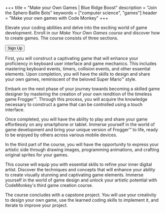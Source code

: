 +++
title = "Make your Own Games | Blue Ridge Boost"
description = "Join the Sphero Batlle Bots"
keywords = ["computer science", "games"]
header = "Make your own games with Code Monkey"
+++

<div class="container">
    <div class="row">
        <div class="col">
            <p>Elevate your coding abilities and delve into the exciting world of game development. Enroll in our <i>Make Your Own Games course</i> and discover how to create games. The course consists of three sections.</p>
            <p><a href="https://spring-24-games-coffee-script.cheddarup.com"><button class="button-8s" role="button">Sign Up</button></a></p>
            <p> First, you will construct a captivating game that will enhance your proficiency in keyboard user interface and game mechanics. This includes mastering keyboard events, timers, collision events, and other essential elements.
            Upon completion, you will have the skills to design and share your own games, reminiscent of the beloved Super Mario™ style.</p>
            <p>Embark on the next phase of your journey towards becoming a skilled game designer by mastering the creation of your own rendition of the timeless game Frogger™. Through this process, you will acquire the knowledge necessary to construct a game that can be controlled using a touch interface.</p>
            <p>Once completed, you will have the ability to play and share your game effortlessly on any smartphone or tablet. Immerse yourself in the world of game development and bring your unique version of Frogger™ to life, ready to be enjoyed by others across various mobile devices.</p>
            <p>In the third part of the course, you will have the opportunity to express your artistic side through drawing images, programming animations, and crafting original sprites for your games.</p>
            <p>This course will equip you with essential skills to refine your inner digital artist. Discover the techniques and concepts that will enhance your ability to create visually stunning and captivating game elements. Immerse yourself in the world of game design and unlock your artistic potential with CodeMonkey's third game creation course.</p>
            <p>The course concludes with a capstone project. You will use your creativity to design your own game, use the learned coding skills to implement it, and iterate to improve your project.</p>
        </div>
    </div>
</div>